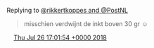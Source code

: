 Replying to [@rikkertkoppes and @PostNL](https://twitter.com/rikkertkoppes/status/1022410339508539392)

> misschien verdwijnt de inkt boven 30 gr ☺️

<img src="../../media/tweet.ico" width="12" /> [Thu Jul 26 17:01:54 +0000 2018](https://twitter.com/DromerDenker/status/1022527442001518592)